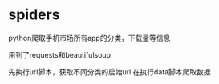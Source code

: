 # spiders
python爬取手机市场所有app的分类，下载量等信息


用到了requests和beautifulsoup

先执行url脚本，获取不同分类的启始url.在执行data脚本爬取数据
